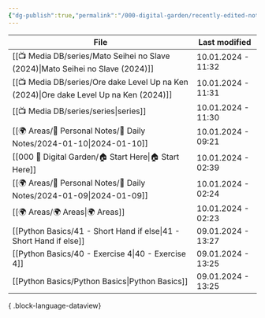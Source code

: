 ```yaml
---
{"dg-publish":true,"permalink":"/000-digital-garden/recently-edited-notes/","dgPassFrontmatter":true,"noteIcon":"3","created":"2023-12-14T09:05:52.599+05:30","updated":"2023-12-14T09:12:44.868+05:30"}
---
```


| File                                                                                       | Last modified      |
| ------------------------------------------------------------------------------------------ | ------------------ |
| [[📺 Media DB/series/Mato Seihei no Slave (2024)\|Mato Seihei no Slave (2024)]]         | 10.01.2024 - 11:32 |
| [[📺 Media DB/series/Ore dake Level Up na Ken (2024)\|Ore dake Level Up na Ken (2024)]] | 10.01.2024 - 11:31 |
| [[📺 Media DB/series/series\|series]]                                                   | 10.01.2024 - 11:30 |
| [[🌍 Areas/📧 Personal Notes/📓 Daily Notes/2024-01-10\|2024-01-10]]                    | 10.01.2024 - 09:21 |
| [[000 🏡 Digital Garden/🏠 Start Here\|🏠 Start Here]]                                  | 10.01.2024 - 02:39 |
| [[🌍 Areas/📧 Personal Notes/📓 Daily Notes/2024-01-09\|2024-01-09]]                    | 10.01.2024 - 02:24 |
| [[🌍 Areas/🌍 Areas\|🌍 Areas]]                                                         | 10.01.2024 - 02:23 |
| [[Python Basics/41 - Short Hand if else\|41 - Short Hand if else]]                      | 09.01.2024 - 13:27 |
| [[Python Basics/40 - Exercise 4\|40 - Exercise 4]]                                      | 09.01.2024 - 13:25 |
| [[Python Basics/Python Basics\|Python Basics]]                                          | 09.01.2024 - 13:25 |

{ .block-language-dataview}